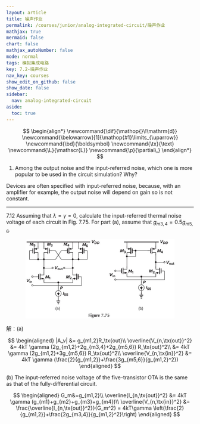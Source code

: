 ```yaml
---
layout: article
title: 噪声作业
permalink: /courses/junior/analog-integrated-circuit/噪声作业
mathjax: true
mermaid: false
chart: false
mathjax_autoNumber: false
mode: normal
tags: 模拟集成电路
key: 7.2-噪声作业
nav_key: courses
show_edit_on_github: false
show_date: false
sidebar:
  nav: analog-integrated-circuit
aside:
  toc: true
---
```


<!--more-->

$$
\begin{align*}
\newcommand{\dif}{\mathop{}\!\mathrm{d}}
\newcommand{\belowarrow}[1]{\mathop{#1}\limits_{\uparrow}}
\newcommand{\bd}{\boldsymbol}
\newcommand{\tx}{\text}
\newcommand{\L}{\mathscr{L}}
\newcommand{\p}{\partial\,}
\end{align*}
$$

1. Among the output noise and the input-referred noise, which one is more popular to be used in the circuit simulation? Why?

Devices are often specified with input-referred noise, because, with an amplifier for example, the output noise will depend on gain so is not constant.

----

7.12 Assuming that $λ = γ = 0$, calculate the input-referred thermal noise voltage of each circuit in Fig. 7.75. For part (a), assume that $g_{m3,4} = 0.5g_{m5,6}$.

<center><img alt="Figure 7.75" title="Figure 7.75" src="assets/images/Figure%207.75.jpg" width="400"></center>

解：(a)

$$
\begin{aligned}
  |A_v| &= g_{m1,2}R_\tx{out}\\
  \overline{V_{n,\tx{out}}^2} &= 4kT \gamma (2g_{m1,2}+2g_{m3,4}+2g_{m5,6}) R_\tx{out}^2\\
  &= 4kT \gamma (2g_{m1,2}+3g_{m5,6}) R_\tx{out}^2\\
  \overline{V_{n,\tx{in}}^2} &= 4kT \gamma (\frac{2}{g_{m1,2}}+\frac{3g_{m5,6}}{g_{m1,2}^2})
\end{aligned}
$$

(b) The input-referred noise voltage of the five-transistor OTA is the same as that of the fully-differential circuit.

$$
\begin{aligned}
  G_m&=g_{m1,2}\\
  \overline{I_{n,\tx{out}}^2} &= 4kT \gamma (g_{m1}+g_{m2}+g_{m3}+g_{m4})\\
  \overline{V_{n,\tx{in}}^2} &= \frac{\overline{I_{n,\tx{out}}^2}}{G_m^2} = 4kT\gamma \left(\frac{2}{g_{m1,2}}+\frac{2g_{m3,4}}{g_{m1,2}^2}\right)
\end{aligned}
$$